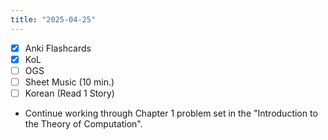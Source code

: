 ```yaml
---
title: "2025-04-25"
---
```


- [x] Anki Flashcards
- [x] KoL
- [ ] OGS
- [ ] Sheet Music (10 min.)
- [ ] Korean (Read 1 Story)

* Continue working through Chapter 1 problem set in the "Introduction to the Theory of Computation".